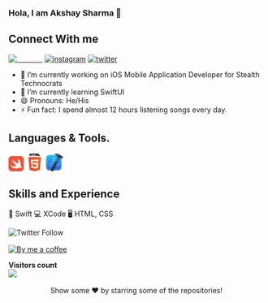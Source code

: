### Hola, I am Akshay Sharma 👋


## Connect With me
[<img src='https://cdn.jsdelivr.net/npm/simple-icons@3.0.1/icons/linkedin.svg' alt='linkedin' height='30' style="color: white">](https://www.linkedin.com/in/akshay-sharma-351920118/) 
[<img src='https://cdn.jsdelivr.net/npm/simple-icons@3.0.1/icons/instagram.svg' alt='instagram' height='30'>](https://www.instagram.com/official_akshaysharma.as/)
[<img src='https://cdn.jsdelivr.net/npm/simple-icons@3.0.1/icons/twitter.svg' alt='twitter' height='30'>](https://twitter.com/@itsSharma2230)  


- 🔭 I’m currently working on iOS Mobile Application Developer for Stealth Technocrats
- 🌱 I’m currently learning SwiftUI
- 😄 Pronouns: He/His
- ⚡ Fun fact: I spend almost 12 hours listening songs every day.

## Languages & Tools.
<img src="https://raw.githubusercontent.com/github/explore/80688e429a7d4ef2fca1e82350fe8e3517d3494d/topics/swift/swift.png" height='30' > <img src="https://raw.githubusercontent.com/github/explore/80688e429a7d4ef2fca1e82350fe8e3517d3494d/topics/html/html.png" height='35' > <img src="https://raw.githubusercontent.com/github/explore/80688e429a7d4ef2fca1e82350fe8e3517d3494d/topics/xcode/xcode.png" height='35' >


## Skills and Experience
💫 Swift
💻 XCode
🖥 HTML, CSS

![Twitter Follow](https://img.shields.io/twitter/follow/itsSharma2230?style=social)

<a href="https://www.buymeacoffee.com/34u73lyc8o" rel="nofollow">
 <img align="center" src="https://camo.githubusercontent.com/af57548d9718bcbbfbc814feb621e5d19ae10aa23cf7b297b55c26d0a8a55470/68747470733a2f2f696d672e736869656c64732e696f2f62616467652f4275792532304d6525323061253230436f666665652d6666646430303f7374796c653d666f722d7468652d6261646765266c6f676f3d6275792d6d652d612d636f66666565266c6f676f436f6c6f723d626c61636b" alt="By me a coffee" style="max-width: 100%;">
</a>

<p align="left"> 
  <b>Visitors count</b><br>
  <img src="https://profile-counter.glitch.me/AkshaySharma2230/count.svg" />
</p>

<div align="center">
  Show some ❤️ by starring some of the repositories!		
 </div>

